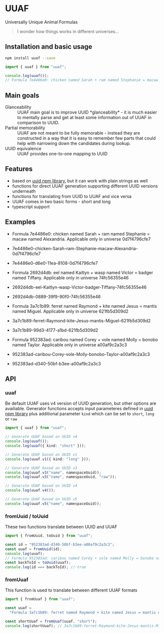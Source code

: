 # UUAF

Universally Unique Animal Formulas

> I wonder how things works in different universes...

## Installation and basic usage

```sh
npm install uuaf --save
```

```typescript
import { uuaf } from "uuaf";

console.log(uuaf());
// Formula 7e4486e0: chicken named Sarah + ram named Stephanie = macaw named Alexandria. Applicable only in universe 0d7f4796cfe7
```

## Main goals

<dl>
  <dt>Glanceability</dt>
  <dd>UUAF main goal is to improve UUID *glanceability* - it is much easier to mentally parse and get at least some information out of UUAF in comparison to UUID.</dd>
  <dt>Partial memorability</dt>
  <dd>UUAF are not meant to be fully memorable - instead they are constructed in a way that it is easy to remember few parts that could help with narrowing down the candidates during lookup. </dd>
   <dt>UUID equivalence</dt>
  <dd>UUAF provides one-to-one mapping to UUID</dd>
</dl>

## Features

- based on [uuid npm library](https://www.npmjs.com/package/uuid), but it can work with plain strings as well
- functions for direct UUAF generation supporting different UUID versions underneath
- functions for translating from UUID to UUAF and vice versa
- UUAF comes in two basic forms - short and long
- typescript support

## Examples

- Formula 7e4486e0: chicken named Sarah + ram named Stephanie = macaw named Alexandria. Applicable only in universe 0d7f4796cfe7
- 7e4486e0-chicken-Sarah-ram-Stephanie-macaw-Alexandria-0d7f4796cfe7
- 7e4486e0-d6e0-11ea-8108-0d7f4796cfe7

- Formula 2692d4db: eel named Kaitlyn + wasp named Victor = badger named Tiffany. Applicable only in universe 74fc56355e46
- 2692d4db-eel-Kaitlyn-wasp-Victor-badger-Tiffany-74fc56355e46
- 2692d4db-0889-39f9-90f0-74fc56355e46

- Formula 3a7c1b89: ferret named Raymond + kite named Jesus = mantis named Miguel. Applicable only in universe 621fb5d309d2
- 3a7c1b89-ferret-Raymond-kite-Jesus-mantis-Miguel-621fb5d309d2
- 3a7c1b89-99d3-4177-a1bd-621fb5d309d2

- Formula 952383ad: caribou named Corey + vole named Molly = bonobo named Taylor. Applicable only in universe a00af9c2a3c3
- 952383ad-caribou-Corey-vole-Molly-bonobo-Taylor-a00af9c2a3c3
- 952383ad-d340-50bf-b3ee-a00af9c2a3c3

## API

### uuaf

Be default UUAF uses v4 version of UUID generation, but other options are availiable. Generator functions accepts input parameteres defined in [uuid npm library](https://www.npmjs.com/package/uuid) plus additional parameter `kind` which can be set to `short`, `long` or `raw`

```typescript
import { uuaf } from "uuaf";

// Generate UUAF based on UUID v4
console.log(uuaf());
console.log(uuaf({ kind: "short" }));

// Generate UUAF based on UUID v1
console.log(uuaf.v1({ kind: "long" }));

// Generate UUAF based on UUID v3
console.log(uuaf.v3("name", namespaceUuid));
console.log(uuaf.v3("name", namespaceUuid, "raw"));

// Generate UUAF based on UUID v4
console.log(uuaf.v4());

// Generate UUAF based on UUID v5
console.log(uuaf.v5("name", namespaceUuid));
```

### fromUuid / toUuid

These two functions translate between UUID and UUAF

```typescript
import { fromUuid, toUuid } from "uuaf";

const id = "952383ad-d340-50bf-b3ee-a00af9c2a3c3";
const uuaf = fromUuid(id);
console.log(uuaf);
// Formula 952383ad: caribou named Corey + vole named Molly = bonobo named Taylor. Applicable only in universe a00af9c2a3c
const backToId = toUuid(uuaf);
console.log(id === backToId); // true
```

### fromUuaf

This function is used to translate between different UUAF formats

```typescript
import { fromUuaf } from "uuaf";

const uuaf =
  "Formula 3a7c1b89: ferret named Raymond + kite named Jesus = mantis named Miguel. Applicable only in universe 621fb5d309d2";

const shortUuaf = fromUuaf(uuaf, "short");
console.log(shortUuaf); // 3a7c1b89-ferret-Raymond-kite-Jesus-mantis-Miguel-621fb5d309d2
```

